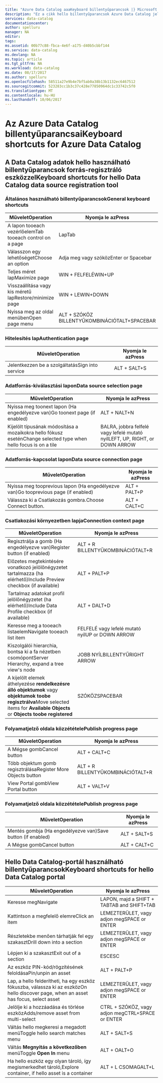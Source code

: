 ```yaml
---
title: "Azure Data Catalog aaaKeyboard billentyűparancsok |} Microsoft Docs"
description: "Ez a cikk hello billentyűparancsok Azure Data Catalog jelennek meg."
services: data-catalog
documentationcenter: 
author: spelluru
manager: NA
editor: 
tags: 
ms.assetid: 00b77c88-fbca-4e6f-a175-d40b5cbbf144
ms.service: data-catalog
ms.devlang: NA
ms.topic: article
ms.tgt_pltfrm: NA
ms.workload: data-catalog
ms.date: 08/17/2017
ms.author: spelluru
ms.openlocfilehash: 58511a27e9b4e7bf5ab0a38b13b1132ec6467512
ms.sourcegitcommit: 523283cc1b3c37c428e77850964dc1c33742c5f0
ms.translationtype: MT
ms.contentlocale: hu-HU
ms.lasthandoff: 10/06/2017
---
```

# <a name="keyboard-shortcuts-for-azure-data-catalog"></a><span data-ttu-id="6e380-103">Az Azure Data Catalog billentyűparancsai</span><span class="sxs-lookup"><span data-stu-id="6e380-103">Keyboard shortcuts for Azure Data Catalog</span></span>
## <a name="keyboard-shortcuts-for-hello-data-catalog-data-source-registration-tool"></a><span data-ttu-id="6e380-104">A Data Catalog adatok hello használható billentyűparancsok forrás-regisztráló eszközzel</span><span class="sxs-lookup"><span data-stu-id="6e380-104">Keyboard shortcuts for hello Data Catalog data source registration tool</span></span>
### <a name="general-keyboard-shortcuts"></a><span data-ttu-id="6e380-105">Általános használható billentyűparancsok</span><span class="sxs-lookup"><span data-stu-id="6e380-105">General keyboard shortcuts</span></span>
| <span data-ttu-id="6e380-106">Művelet</span><span class="sxs-lookup"><span data-stu-id="6e380-106">Operation</span></span> | <span data-ttu-id="6e380-107">Nyomja le az</span><span class="sxs-lookup"><span data-stu-id="6e380-107">Press</span></span> |
| --- | --- |
| <span data-ttu-id="6e380-108">A lapon tooeach vezérlőelem</span><span class="sxs-lookup"><span data-stu-id="6e380-108">Tab tooeach control on a page</span></span> |<span data-ttu-id="6e380-109">Lap</span><span class="sxs-lookup"><span data-stu-id="6e380-109">Tab</span></span> |
| <span data-ttu-id="6e380-110">Válasszon egy lehetőséget</span><span class="sxs-lookup"><span data-stu-id="6e380-110">Choose an option</span></span> |<span data-ttu-id="6e380-111">Adja meg vagy szóköz</span><span class="sxs-lookup"><span data-stu-id="6e380-111">Enter or Spacebar</span></span> |
| <span data-ttu-id="6e380-112">Teljes méret lap</span><span class="sxs-lookup"><span data-stu-id="6e380-112">Maximize page</span></span> |<span data-ttu-id="6e380-113">WIN + FELFELÉ</span><span class="sxs-lookup"><span data-stu-id="6e380-113">WIN+UP</span></span> |
| <span data-ttu-id="6e380-114">Visszaállítása vagy kis méretű lap</span><span class="sxs-lookup"><span data-stu-id="6e380-114">Restore/minimize page</span></span> |<span data-ttu-id="6e380-115">WIN + LE</span><span class="sxs-lookup"><span data-stu-id="6e380-115">WIN+DOWN</span></span> |
| <span data-ttu-id="6e380-116">Nyissa meg az oldal menüben</span><span class="sxs-lookup"><span data-stu-id="6e380-116">Open page menu</span></span> |<span data-ttu-id="6e380-117">ALT + SZÓKÖZ BILLENTYŰKOMBINÁCIÓT</span><span class="sxs-lookup"><span data-stu-id="6e380-117">ALT+SPACEBAR</span></span> |

### <a name="authentication-page"></a><span data-ttu-id="6e380-118">Hitelesítés lap</span><span class="sxs-lookup"><span data-stu-id="6e380-118">Authentication page</span></span>
| <span data-ttu-id="6e380-119">Művelet</span><span class="sxs-lookup"><span data-stu-id="6e380-119">Operation</span></span> | <span data-ttu-id="6e380-120">Nyomja le az</span><span class="sxs-lookup"><span data-stu-id="6e380-120">Press</span></span> |
| --- | --- |
| <span data-ttu-id="6e380-121">Jelentkezzen be a szolgáltatás</span><span class="sxs-lookup"><span data-stu-id="6e380-121">Sign into service</span></span> |<span data-ttu-id="6e380-122">ALT + S</span><span class="sxs-lookup"><span data-stu-id="6e380-122">ALT+S</span></span> |

### <a name="data-source-selection-page"></a><span data-ttu-id="6e380-123">Adatforrás-kiválasztási lapon</span><span class="sxs-lookup"><span data-stu-id="6e380-123">Data source selection page</span></span>
| <span data-ttu-id="6e380-124">Művelet</span><span class="sxs-lookup"><span data-stu-id="6e380-124">Operation</span></span> | <span data-ttu-id="6e380-125">Nyomja le az</span><span class="sxs-lookup"><span data-stu-id="6e380-125">Press</span></span> |
| --- | --- |
| <span data-ttu-id="6e380-126">Nyissa meg toonext lapon (Ha engedélyezve van)</span><span class="sxs-lookup"><span data-stu-id="6e380-126">Go toonext page (if enabled)</span></span> |<span data-ttu-id="6e380-127">ALT + N</span><span class="sxs-lookup"><span data-stu-id="6e380-127">ALT+N</span></span> |
| <span data-ttu-id="6e380-128">Kijelölt típusának módosítása a mozaikokra hello fókusz esetén</span><span class="sxs-lookup"><span data-stu-id="6e380-128">Change selected type when hello focus is on a tile</span></span> |<span data-ttu-id="6e380-129">BALRA, jobbra felfelé vagy lefelé mutató nyíl</span><span class="sxs-lookup"><span data-stu-id="6e380-129">LEFT, UP, RIGHT, or DOWN ARROW</span></span> |

### <a name="data-source-connection-page"></a><span data-ttu-id="6e380-130">Adatforrás-kapcsolat lapon</span><span class="sxs-lookup"><span data-stu-id="6e380-130">Data source connection page</span></span>
| <span data-ttu-id="6e380-131">Művelet</span><span class="sxs-lookup"><span data-stu-id="6e380-131">Operation</span></span> | <span data-ttu-id="6e380-132">Nyomja le az</span><span class="sxs-lookup"><span data-stu-id="6e380-132">Press</span></span> |
| --- | --- |
| <span data-ttu-id="6e380-133">Nyissa meg tooprevious lapon (Ha engedélyezve van)</span><span class="sxs-lookup"><span data-stu-id="6e380-133">Go tooprevious page (if enabled)</span></span> |<span data-ttu-id="6e380-134">ALT + P</span><span class="sxs-lookup"><span data-stu-id="6e380-134">ALT+P</span></span> |
| <span data-ttu-id="6e380-135">Válassza ki a Csatlakozás gombra.</span><span class="sxs-lookup"><span data-stu-id="6e380-135">Choose Connect button.</span></span> |<span data-ttu-id="6e380-136">ALT + C</span><span class="sxs-lookup"><span data-stu-id="6e380-136">ALT+C</span></span> |

### <a name="connection-context-page"></a><span data-ttu-id="6e380-137">Csatlakozási környezetben lapja</span><span class="sxs-lookup"><span data-stu-id="6e380-137">Connection context page</span></span>
| <span data-ttu-id="6e380-138">Művelet</span><span class="sxs-lookup"><span data-stu-id="6e380-138">Operation</span></span> | <span data-ttu-id="6e380-139">Nyomja le az</span><span class="sxs-lookup"><span data-stu-id="6e380-139">Press</span></span> |
| --- | --- |
| <span data-ttu-id="6e380-140">Regisztrálja a gomb (Ha engedélyezve van)</span><span class="sxs-lookup"><span data-stu-id="6e380-140">Register button (if enabled)</span></span> |<span data-ttu-id="6e380-141">ALT + R BILLENTYŰKOMBINÁCIÓT</span><span class="sxs-lookup"><span data-stu-id="6e380-141">ALT+R</span></span> |
| <span data-ttu-id="6e380-142">Előzetes megtekintésére vonatkozó jelölőnégyzetet tartalmazza (ha elérhető)</span><span class="sxs-lookup"><span data-stu-id="6e380-142">Include Preview checkbox (if available)</span></span> |<span data-ttu-id="6e380-143">ALT + P</span><span class="sxs-lookup"><span data-stu-id="6e380-143">ALT+P</span></span> |
| <span data-ttu-id="6e380-144">Tartalmaz adatokat profil jelölőnégyzetet (ha elérhető)</span><span class="sxs-lookup"><span data-stu-id="6e380-144">Include Data Profile checkbox (if available)</span></span> |<span data-ttu-id="6e380-145">ALT + D</span><span class="sxs-lookup"><span data-stu-id="6e380-145">ALT+D</span></span> |
| <span data-ttu-id="6e380-146">Keresse meg a tooeach listaelem</span><span class="sxs-lookup"><span data-stu-id="6e380-146">Navigate tooeach list item</span></span> |<span data-ttu-id="6e380-147">FELFELÉ vagy lefelé mutató nyíl</span><span class="sxs-lookup"><span data-stu-id="6e380-147">UP or DOWN ARROW</span></span> |
| <span data-ttu-id="6e380-148">Kiszolgálói hierarchia, bontsa ki a fa nézetben csomópont</span><span class="sxs-lookup"><span data-stu-id="6e380-148">Server Hierarchy, expand a tree view's node</span></span> |<span data-ttu-id="6e380-149">JOBB NYÍLBILLENTYŰ</span><span class="sxs-lookup"><span data-stu-id="6e380-149">RIGHT ARROW</span></span> |
| <span data-ttu-id="6e380-150">A kijelölt elemek áthelyezése **rendelkezésre álló objektumok** vagy **objektumok toobe regisztrálva**</span><span class="sxs-lookup"><span data-stu-id="6e380-150">Move selected items for **Available Objects** or **Objects toobe registered**</span></span> |<span data-ttu-id="6e380-151">SZÓKÖZ</span><span class="sxs-lookup"><span data-stu-id="6e380-151">SPACEBAR</span></span> |

### <a name="publish-progress-page"></a><span data-ttu-id="6e380-152">Folyamatjelző oldala közzététele</span><span class="sxs-lookup"><span data-stu-id="6e380-152">Publish progress page</span></span>
| <span data-ttu-id="6e380-153">Művelet</span><span class="sxs-lookup"><span data-stu-id="6e380-153">Operation</span></span> | <span data-ttu-id="6e380-154">Nyomja le az</span><span class="sxs-lookup"><span data-stu-id="6e380-154">Press</span></span> |
| --- | --- |
| <span data-ttu-id="6e380-155">A Mégse gomb</span><span class="sxs-lookup"><span data-stu-id="6e380-155">Cancel button</span></span> |<span data-ttu-id="6e380-156">ALT + C</span><span class="sxs-lookup"><span data-stu-id="6e380-156">ALT+C</span></span> |
| <span data-ttu-id="6e380-157">Több objektum gomb regisztrálása</span><span class="sxs-lookup"><span data-stu-id="6e380-157">Register More Objects button</span></span> |<span data-ttu-id="6e380-158">ALT + R BILLENTYŰKOMBINÁCIÓT</span><span class="sxs-lookup"><span data-stu-id="6e380-158">ALT+R</span></span> |
| <span data-ttu-id="6e380-159">View Portal gomb</span><span class="sxs-lookup"><span data-stu-id="6e380-159">View Portal button</span></span> |<span data-ttu-id="6e380-160">ALT + V</span><span class="sxs-lookup"><span data-stu-id="6e380-160">ALT+V</span></span> |

### <a name="publish-progress-page"></a><span data-ttu-id="6e380-161">Folyamatjelző oldala közzététele</span><span class="sxs-lookup"><span data-stu-id="6e380-161">Publish progress page</span></span>
| <span data-ttu-id="6e380-162">Művelet</span><span class="sxs-lookup"><span data-stu-id="6e380-162">Operation</span></span> | <span data-ttu-id="6e380-163">Nyomja le az</span><span class="sxs-lookup"><span data-stu-id="6e380-163">Press</span></span> |
| --- | --- |
| <span data-ttu-id="6e380-164">Mentés gombja (Ha engedélyezve van)</span><span class="sxs-lookup"><span data-stu-id="6e380-164">Save button (if enabled)</span></span> |<span data-ttu-id="6e380-165">ALT + S</span><span class="sxs-lookup"><span data-stu-id="6e380-165">ALT+S</span></span> |
| <span data-ttu-id="6e380-166">A Mégse gomb</span><span class="sxs-lookup"><span data-stu-id="6e380-166">Cancel button</span></span> |<span data-ttu-id="6e380-167">ALT + C</span><span class="sxs-lookup"><span data-stu-id="6e380-167">ALT+C</span></span> |

## <a name="keyboard-shortcuts-for-hello-data-catalog-portal"></a><span data-ttu-id="6e380-168">Hello Data Catalog-portál használható billentyűparancsok</span><span class="sxs-lookup"><span data-stu-id="6e380-168">Keyboard shortcuts for hello Data Catalog portal</span></span>
| <span data-ttu-id="6e380-169">Művelet</span><span class="sxs-lookup"><span data-stu-id="6e380-169">Operation</span></span> | <span data-ttu-id="6e380-170">Nyomja le az</span><span class="sxs-lookup"><span data-stu-id="6e380-170">Press</span></span> |
| --- | --- |
| <span data-ttu-id="6e380-171">Keresse meg</span><span class="sxs-lookup"><span data-stu-id="6e380-171">Navigate</span></span> |<span data-ttu-id="6e380-172">LAPON, majd a SHIFT + TAB</span><span class="sxs-lookup"><span data-stu-id="6e380-172">TAB and SHIFT+TAB</span></span> |
| <span data-ttu-id="6e380-173">Kattintson a megfelelő elemre</span><span class="sxs-lookup"><span data-stu-id="6e380-173">Click an item</span></span> |<span data-ttu-id="6e380-174">LEMEZTERÜLET, vagy adjon meg</span><span class="sxs-lookup"><span data-stu-id="6e380-174">SPACE or ENTER</span></span> |
| <span data-ttu-id="6e380-175">Részletekbe menően tárhatják fel egy szakaszt</span><span class="sxs-lookup"><span data-stu-id="6e380-175">Drill down into a section</span></span> |<span data-ttu-id="6e380-176">LEMEZTERÜLET, vagy adjon meg</span><span class="sxs-lookup"><span data-stu-id="6e380-176">SPACE or ENTER</span></span> |
| <span data-ttu-id="6e380-177">Lépjen ki a szakaszt</span><span class="sxs-lookup"><span data-stu-id="6e380-177">Exit out of a section</span></span> |<span data-ttu-id="6e380-178">ESC</span><span class="sxs-lookup"><span data-stu-id="6e380-178">ESC</span></span> |
| <span data-ttu-id="6e380-179">Az eszköz PIN-kód/rögzítésének feloldása</span><span class="sxs-lookup"><span data-stu-id="6e380-179">Pin/unpin an asset</span></span> |<span data-ttu-id="6e380-180">ALT + P</span><span class="sxs-lookup"><span data-stu-id="6e380-180">ALT+P</span></span> |
| <span data-ttu-id="6e380-181">Lap, a hello felderítheti, ha egy eszköz fókuszba, válassza ki az eszköz</span><span class="sxs-lookup"><span data-stu-id="6e380-181">On hello discover page, when an asset has focus, select asset</span></span> |<span data-ttu-id="6e380-182">LEMEZTERÜLET, vagy adjon meg</span><span class="sxs-lookup"><span data-stu-id="6e380-182">SPACE or ENTER</span></span> |
| <span data-ttu-id="6e380-183">Jelölje ki a hozzáadása és törlése eszköz</span><span class="sxs-lookup"><span data-stu-id="6e380-183">Adds/remove asset from multi-select</span></span> |<span data-ttu-id="6e380-184">CTRL + SZÓKÖZ, vagy adjon meg</span><span class="sxs-lookup"><span data-stu-id="6e380-184">CTRL+SPACE or ENTER</span></span> |
| <span data-ttu-id="6e380-185">Váltás hello megkeresi a megadott menü</span><span class="sxs-lookup"><span data-stu-id="6e380-185">Toggle hello search matches menu</span></span> |<span data-ttu-id="6e380-186">ALT + S</span><span class="sxs-lookup"><span data-stu-id="6e380-186">ALT+S</span></span> |
| <span data-ttu-id="6e380-187">Váltás **Megnyitás a következőben** menü</span><span class="sxs-lookup"><span data-stu-id="6e380-187">Toggle **Open In** menu</span></span> |<span data-ttu-id="6e380-188">ALT + O</span><span class="sxs-lookup"><span data-stu-id="6e380-188">ALT+O</span></span> |
| <span data-ttu-id="6e380-189">Ha hello eszköz egy olyan tároló, így megismerkedhet tároló,</span><span class="sxs-lookup"><span data-stu-id="6e380-189">Explore container, if hello asset is a container</span></span> |<span data-ttu-id="6e380-190">ALT + L CSOMAG</span><span class="sxs-lookup"><span data-stu-id="6e380-190">ALT+L</span></span> |

